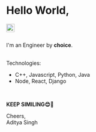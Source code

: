 # Hello World,


<a href="https://www.linkedin.com/in/aditya-singh-b18512200/">
  <img align="left" alt="Aditya Singh - LinkedIn" width="22px" src="https://cdn.jsdelivr.net/npm/simple-icons@v3/icons/linkedin.svg"/>
</a>

<br />
<br />

I'm an Engineer by <b>choice</b>.
<br />
<br />

Technologies:
- C++, Javascript, Python, Java
- Node, React, Django 

<br />

**KEEP SIMILING😊💙**

Cheers,  
Aditya Singh  
